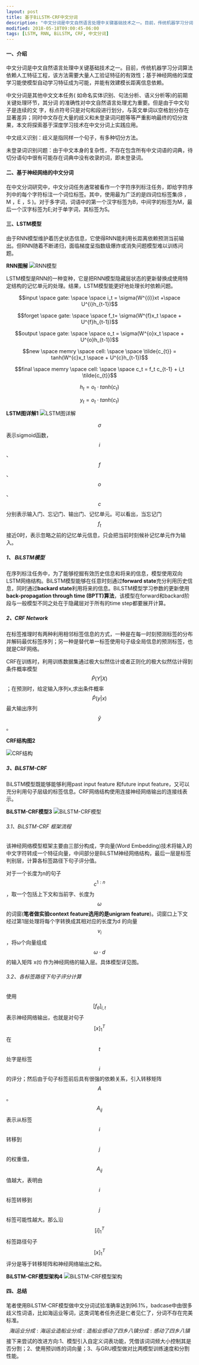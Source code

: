 ```yaml
---
layout: post
title: 基于BiLSTM-CRF中文分词
description: "中文分词是中文自然语言处理中关键基础技术之一。目前，传统机器学习分词算法依赖人工特征工程，该方法需要大量人工验证特征的有效性；而基于神经网络的深度学习能使模型自动学习特征成为可能，并能有效建模长距离信息依赖。"
modified: 2018-05-18T09:00:45-06:00
tags: [LSTM, RNN, BiLSTM, CRF, 中文分词]
---
```


#### 一、介绍

中文分词是中文自然语言处理中关键基础技术之一。目前，传统机器学习分词算法依赖人工特征工程，该方法需要大量人工验证特征的有效性；基于神经网络的深度学习能使模型自动学习特征成为可能，并能有效建模长距离信息依赖。

中文分词是其他中文文本任务( 如命名实体识别、句法分析、语义分析等)的前期关键处理环节，其分词 的准确性对中文自然语言处理尤为重要。但是由于中文句子是连续的文 字，标点符号只是对句和段进行划分，与英文单词以空格划分存在显著差异；同时中文存在大量的歧义和未登录词问题等等严重影响最终的切分效果，本文将探索基于深度学习技术在中文分词上实践应用。


中文歧义识别：歧义是指同样一个句子，有多种切分方法。

未登录词识别问题：由于中文本身的复杂性，不存在包含所有中文词语的词典，待切分语句中很有可能存在词典中没有收录的词，即未登录词。

#### 二、基于神经网络的中文分词

在中文分词研究中，中文分词任务通常被看作一个字符序列标注任务，即给字符序列中的每个字符标注一个词位标签。其中，使用最为广泛的是四词位标签集(B ，M ，E ，S )。对于多字词，词语中的第一个汉字标签为B，中间字的标签为M，最 后一个汉字标签为E;对于单字词，其标签为S。

#### 三、LSTM模型
由于RNN模型维护着历史状态信息，它使得RNN能利用长距离依赖预测当前输出。但RNN随着不断递归，面临梯度呈指数级爆炸或消失问题模型难以训练问题。


**RNN图解**
![RNN模型](http://p71cwk72x.bkt.clouddn.com/18-5-19/65738414.jpg)

LSTM模型是RNN的一种变种，它是把RNN模型隐藏层状态的更新替换成使用特定结构的记忆单元的处理。结果，LSTM模型能更好地处理长时依赖问题。



$$input \space gate: \space \space  i_t = \sigma(W^{(i)}xt +\space U^{i}h_{t-1})$$

$$forget \space gate: \space \space f_t= \sigma(W^{f}x_t \space + U^{f}h_{t-1})$$


$$output \space gate: \space \space o_t = \sigma(W^{o}x_t \space + U^{o}h_{t-1})$$


$$new \space memry  \space cell: \space \space \tilde{c_{t}} = tanh(W^{c}x_t \space + U^{c}h_{t-1})$$


$$final \space memry \space cell: \space \space c_t = f_t c_{t-1} + i_t \tilde{c_{t}}$$


$$h_t = o_t \cdot tanh(c_t)$$


$$y_t = o_t \cdot tanh(c_t)$$


**LSTM图详解1**
![LSTM图详解](http://p71cwk72x.bkt.clouddn.com/18-5-19/72824696.jpg)




$$\sigma$$ 表示sigmoid函数，$$i$$、$$f$$、$$o$$、$$c$$分别表示输入门、忘记门、输出门、记忆单元。可以看出，当忘记门$$f_t$$接近0时，表示忽略之前的记忆单元信息，只会把当前时刻候补记忆单元作为输入。

##### 1、 BiLSTM模型

在序列标注任务中，为了能够挖掘有效历史信息和将来的信息，模型使用双向LSTM网络结构。BiLSTM模型能够在任意时刻通过**forward state**充分利用历史信息，同时通过**backard state**利用将来的信息。BiLSTM模型学习参数的更新使用**back-propagation through time (BPTT)算法**，该模型在forward和backard阶段与一般模型不同之处在于隐藏层对于所有的time step都要展开计算。


##### 2、CRF Network

在标签推理时有两种利用相邻标签信息的方式，一种是在每一时刻预测标签的分布并解码最优标签序列；另一种是替代单一标签使用句子级全局信息的预测标签，也就是CRF网络。


CRF在训练时，利用训练数据集通过极大似然估计或者正则化的极大似然估计得到条件概率模型
$$\hat{P}(Y|X)$$ ；在预测时，给定输入序列x,求出条件概率
$$\hat{P}(y|x)$$最大输出序列$$\hat{y}$$。


**CRF结构图2**


![CRF结构](http://p71cwk72x.bkt.clouddn.com/18-5-19/69266087.jpg)

##### 3、BiLSTM-CRF
BiLSTM模型既能够能够利用past input feature 和future input feature，又可以充分利用句子层级的标签信息。CRF网络结构使用连接神经网络输出的连接线表示。

**BiLSTM-CRF模型3**
![BiLSTM-CRF模型](http://p71cwk72x.bkt.clouddn.com/18-5-19/85677857.jpg)

###### 3.1、BiLSTM-CRF 框架流程
该神经网络模型框架主要由三部分构成，字向量(Word Embedding)技术将输入的中文字符转成一个特征向量，中间部分是BiLSTM神经网络结构，最后一层是标签判别层，计算各标签路径下句子评分值。

对于一个长度为n的句子$$c^{1:n}$$ ，取一个包括上下文和当前字、长度为 $$\omega$$的词窗(**笔者做实验context feature选用的是unigram feature**)。词窗口上下文经过第1层处理将每个字转换成其相对应的长度为d 的向量$$v_i$$，将ω个向量组成$$\omega \cdot d$$ 的输入矩阵 x(t) 作为神经网络的输入层。具体模型详见图。

###### 3.2、各标签路径下句子评分计算

使用$$[f_\theta ]_{i,t}$$表示神经网络输出，也就是对句子$$[x]^T_1$$在$$t$$处字是标签$$i$$的评分；然后由于句子标签前后具有很强的依赖关系，引入转移矩阵$$A$$。$$A_{ij}$$表示从标签$$i$$转移到$$j$$的权重值，
$$A_{ij}$$值越大，表明由$$i$$标签转移到$$j$$标签可能性越大。那么沿$$[i]^T_1$$标签路径句子$$[x]^T_1$$评分是等于转移矩阵和神经网络输出之和。



**BiLSTM-CRF模型架构4**
![BiLSTM-CRF模型架构](http://p71cwk72x.bkt.clouddn.com/18-5-19/22249423.jpg)

#### 四、总结

笔者使用BiLSTM-CRF模型做中文分词试验准确率达到96.1%，badcase中由很多歧义性词语，比如海运业等词，这类词笔者任务还是仁者见仁了，分词不存在完美标准。
$$
海运业分成:  海运   业
造船业分成:  造船  业
感动了四乡八镇分成:  感动  了  四  乡  八   镇
$$
接下来尝试的改进方向:1、模型引入自定义词表功能，凭借该词词频大小控制其是否分割；2、使用预训练的词向量；3、与GRU模型做对比两模型训练速度和分割性能。
